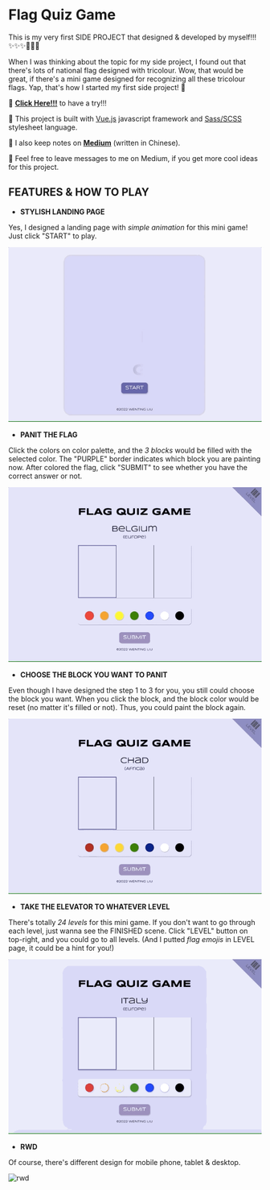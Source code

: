# Flag Quiz Game
This is my very first SIDE PROJECT that designed & developed by myself!!! ✨✨✨👏👏👏

When I was thinking about the topic for my side project, I found out that there's lots of national flag designed with tricolour. Wow, that would be great, if there's a mini game designed for recognizing all these tricolour flags. Yap, that's how I started my first side project! 👀

🌟 **[Click Here!!!](https://wentingliuu.github.io/flag-quiz-game/)** to have a try!!!

🌟 This project is built with [Vue.js](https://vuejs.org/) javascript framework and [Sass/SCSS](https://en.wikipedia.org/wiki/Sass_(stylesheet_language)) stylesheet language.

🌟 I also keep notes on **[Medium](https://wentingliuu.medium.com/%E4%BA%BA%E7%94%9F%E9%A6%96%E6%AC%A1-side-project-%E5%9C%8B%E6%97%97%E7%8C%9C%E7%8C%9C%E6%A8%82-flag-quiz-game-b0d5b4272394)** (written in Chinese).

🌟 Feel free to leave messages to me on Medium, if you get more cool ideas for this project.


## FEATURES & HOW TO PLAY
*  **STYLISH LANDING PAGE**

Yes, I designed a landing page with *simple animation* for this mini game! Just click "START" to play.

![landing page](https://github.com/wentingliuu/flag-quiz-game/blob/main/src/assets/images/flag-landing.gif)

*  **PANIT THE FLAG**

Click the colors on color palette, and the *3 blocks* would be filled with the selected color. The "PURPLE" border indicates which block you are painting now. After colored the flag, click "SUBMIT" to see whether you have the correct answer or not.

![paint the flag](https://github.com/wentingliuu/flag-quiz-game/blob/main/src/assets/images/flag-paint.gif)

*  **CHOOSE THE BLOCK YOU WANT TO PANIT**

Even though I have designed the step 1 to 3 for you, you still could choose the block you want.
When you click the block, and the block color would be reset (no matter it's filled or not). Thus, you could paint the block again.

![choose the block](https://github.com/wentingliuu/flag-quiz-game/blob/main/src/assets/images/flag-choose.gif)

*  **TAKE THE ELEVATOR TO WHATEVER LEVEL**

There's totally *24 levels* for this mini game. If you don't want to go through each level, just wanna see the FINISHED scene. Click "LEVEL" button on top-right, and you could go to all levels. (And I putted *flag emojis* in LEVEL page, it could be a hint for you!)

![level](https://github.com/wentingliuu/flag-quiz-game/blob/main/src/assets/images/flag-level.gif)

*  **RWD**

Of course, there's different design for mobile phone, tablet & desktop.

![rwd](https://github.com/wentingliuu/flag-quiz-game/blob/main/src/assets/images/flag-rwd.gif)


